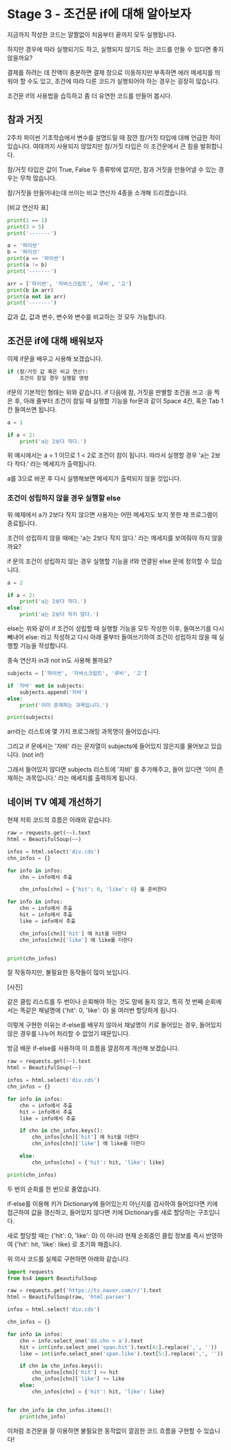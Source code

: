 # Stage 3 - 조건문 if에 대해 알아보자

지금까지 작성한 코드는 얄짤없이 처음부터 끝까지 모두 실행됩니다.

하지만 경우에 따라 실행되기도 하고, 실행되지 않기도 하는 코드를 만들 수 있다면 좋지 않을까요?

결제를 하려는 데 잔액이 충분하면 결제 창으로 이동하지만 부족하면 에러 메세지를 띄워야 할 수도 있고, 조건에 따라 다른 코드가 실행되어야 하는 경우는 굉장히 많습니다.

조건문 if의 사용법을 습득하고 좀 더 유연한 코드를 만들어 봅시다.

## 참과 거짓

2주차 파이썬 기초학습에서 변수를 설명드릴 때 잠깐 참/거짓 타입에 대해 언급한 적이 있습니다. 여태까지 사용되지 않았지만 참/거짓 타입은 이 조건문에서 큰 힘을 발휘합니다.

참/거짓 타입은 값이 True, False 두 종류밖에 없지만, 참과 거짓을 만들어낼 수 있는 경우는 무척 많습니다.

참/거짓을 만들어내는데 쓰이는 비교 연산자 4종을 소개해 드리겠습니다.

\[비교 연산자 표\]

```python
print(1 == 1)
print(3 > 5)
print('-------')

a = '파이썬'
b = '파이선'
print(a == '파이썬')
print(a != b)
print('-------')

arr = ['파이썬', '자바스크립트', '루비', '고']
print(b in arr)
print(a not in arr)
print('-------')
```

값과 값, 값과 변수, 변수와 변수를 비교하는 것 모두 가능합니다.

## 조건문 if에 대해 배워보자

이제 if문을 배우고 사용해 보겠습니다.

```python
if (참/거짓 값 혹은 비교 연산):
    조건이 참일 경우 실행할 명령
```

if문의 기본적인 형태는 위와 같습니다. if 다음에 참, 거짓을 판별할 조건을 쓰고 :을 찍은 후, 아래 줄부터 조건이 참일 때 실행할 기능을 for문과 같이 Space 4칸, 혹은 Tab 1칸 들여쓰면 됩니다.

```python
a = 1

if a < 2:
    print('a는 2보다 작다.')
```

위 예시에서는 a = 1 이므로 1 &lt; 2로 조건이 참이 됩니다. 따라서 실행할 경우 'a는 2보다 작다.' 라는 메세지가 출력됩니다.

a를 3으로 바꾼 후 다시 실행해보면 메세지가 출력되지 않을 것입니다.

### 조건이 성립하지 않을 경우 실행할 else

위 예제에서 a가 2보다 작지 않으면 사용자는 어떤 메세지도 보지 못한 채 프로그램이 종료됩니다.

조건이 성립하지 않을 때에는 'a는 2보다 작지 않다.' 라는 메세지를 보여줘야 하지 않을까요?

if 문의 조건이 성립하지 않는 경우 실행할 기능을 if와 연결된 else 문에 정의할 수 있습니다.

```python
a = 2

if a < 2:
    print('a는 2보다 작다.')
else:
    print('a는 2보다 작지 않다.')
```

else는 위와 같이 if 조건이 성립할 때 실행할 기능을 모두 작성한 이후, 들여쓰기를 다시 빼내어 else: 라고 작성하고 다시 아래 줄부터 들여쓰기하여 조건이 성립하지 않을 때 실행할 기능을 작성합니다.

종속 연산자 in과 not in도 사용해 볼까요?

```python
subjects = ['파이썬', '자바스크립트', '루비', '고']

if '자바' not in subjects:
    subjects.append('자바')
else:
    print('이미 존재하는 과목입니다.')

print(subjects)
```

arr라는 리스트에 몇 가지 프로그래밍 과목명이 들어있습니다.

그리고 if 문에서는 '자바' 라는 문자열이 subjects에 들어있지 않은지를 물어보고 있습니다. \(not in!\)

그래서 들어있지 않다면 subjects 리스트에 '자바' 를 추가해주고, 들어 있다면 '이미 존재하는 과목입니다.' 라는 메세지를 출력하게 됩니다.

## 네이버 TV 예제 개선하기

현재 저희 코드의 흐름은 아래와 같습니다.

```python
raw = requests.get(~~).text
html = BeautifulSoup(~~)

infos = html.select('div.cds')
chn_infos = {}

for info in infos:
    chn = info에서 추출

    chn_infos[chn] = {'hit': 0, 'like': 0} 을 준비한다

for info in infos:
    chn = info에서 추출
    hit = info에서 추출
    like = info에서 추출

    chn_infos[chn]['hit'] 에 hit을 더한다
    chn_infos[chn]['like'] 에 like를 더한다


print(chn_infos)
```

잘 작동하지만, 불필요한 동작들이 많이 보입니다.

\[사진\]

같은 클립 리스트를 두 번이나 순회해야 하는 것도 맘에 들지 않고, 특히 첫 번째 순회에서는 똑같은 채널명에 {'hit': 0, 'like': 0} 을 여러번 할당하게 됩니다.

이렇게 구현한 이유는 if-else를 배우지 않아서 채널명이 키로 들어있는 경우, 들어있지 않은 경우를 나누어 처리할 수 없었기 때문입니다.

방금 배운 if-else를 사용하여 이 흐름을 깔끔하게 개선해 보겠습니다.

```python
raw = requests.get(~~).text
html = BeautifulSoup(~~)

infos = html.select('div.cds')
chn_infos = {}

for info in infos:
    chn = info에서 추출
    hit = info에서 추출
    like = info에서 추출

    if chn in chn_infos.keys():
        chn_infos[chn]['hit'] 에 hit을 더한다
        chn_infos[chn]['like'] 에 like를 더한다

    else:
        chn_infos[chn] = {'hit': hit, 'like': like}

print(chn_infos)
```

두 번의 순회를 한 번으로 줄였습니다.

if-else를 이용해 키가 Dictionary에 들어있는지 아닌지를 검사하여 들어있다면 키에 접근하여 값을 갱신하고, 들어있지 않다면 키에 Dictionary를 새로 할당하는 구조입니다.

새로 할당할 때는 {'hit': 0, 'like': 0} 이 아니라 현재 순회중인 클립 정보를 즉시 반영하여 {'hit': hit, 'like': like} 로 초기화 해줍니다.

위 의사 코드를 실제로 구현하면 아래와 같습니다.

```python
import requests
from bs4 import BeautifulSoup

raw = requests.get('https://tv.naver.com/r/').text
html = BeautifulSoup(raw, 'html.parser')

infos = html.select('div.cds')

chn_infos = {}

for info in infos:
    chn = info.select_one('dd.chn > a').text
    hit = int(info.select_one('span.hit').text[4:].replace(',', ''))
    like = int(info.select_one('span.like').text[5:].replace(',', ''))

    if chn in chn_infos.keys():
        chn_infos[chn]['hit'] += hit
        chn_infos[chn]['like'] += like
    else:
        chn_infos[chn] = {'hit': hit, 'like': like}


for chn_info in chn_infos.items():
    print(chn_info)
```

이처럼 조건문을 잘 이용하면 불필요한 동작없이 깔끔한 코드 흐름을 구현할 수 있습니다!

